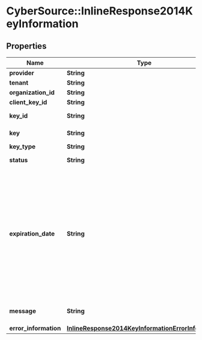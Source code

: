 # CyberSource::InlineResponse2014KeyInformation

## Properties
Name | Type | Description | Notes
------------ | ------------- | ------------- | -------------
**provider** | **String** | Provider name  | [optional] 
**tenant** | **String** | Tenant name  | [optional] 
**organization_id** | **String** | Organization Id  | [optional] 
**client_key_id** | **String** | Client key Id  | [optional] 
**key_id** | **String** | Key Serial Number  | [optional] 
**key** | **String** | Value of the key  | [optional] 
**key_type** | **String** | Type of the key  | [optional] 
**status** | **String** | The status of the key  | [optional] 
**expiration_date** | **String** | The expiration time in UTC. &#x60;Format: YYYY-MM-DDThh:mm:ssZ&#x60; Example 2016-08-11T22:47:57Z equals August 11, 2016, at 22:47:57 (10:47:57 p.m.). The T separates the date and the time. The Z indicates UTC.  | [optional] 
**message** | **String** | Message in case of failed key  | [optional] 
**error_information** | [**InlineResponse2014KeyInformationErrorInformation**](InlineResponse2014KeyInformationErrorInformation.md) |  | [optional] 



